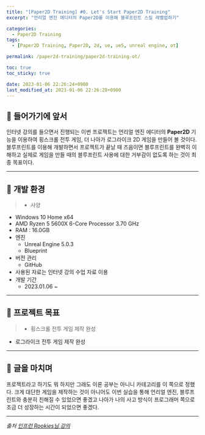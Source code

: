 ```yaml
---
title: "[Paper2D Training] #0. Let's Start Paper2D Training"
excerpt: "언리얼 엔진 에디터의 Paper2D를 이용해 블루프린트 스킬 레벨업하기"

categories:
  - Paper2D Training
tags:
  - [Paper2D Training, Paper2D, 2d, ue, ue5, unreal engine, ot]

permalink: /paper2d-training/paper2d-training-ot/

toc: true
toc_sticky: true

date: 2023-01-06 22:26:24+0900
last_modified_at: 2023-01-06 22:26:28+0900
---
```


## 👻 들어가기에 앞서
인터넷 강의를 들으면서 진행되는 이번 프로젝트는 언리얼 엔진 에디터의 **Paper2D** 기능을 이용하여 횡스크롤 전투 게임, 더 나아가 로그라이크 2D 게임을 만들어 볼 것이다. 블루프린트를 이용해 개발하면서 프로젝트가 끝날 때 즈음이면 블루프린트를 완벽히 이해하고 실제로 게임을 만들 때의 블루프린트 사용에 대한 거부감이 없도록 하는 것이 최종 목표이다.

***

## 👻 개발 환경
> - 사양
  - Windows 10 Home x64
  - AMD Ryzen 5 5600X 6-Core Processor 3.70 GHz
  - RAM : 16.0GB
- 엔진
  - Unreal Engine 5.0.3
  - Blueprint
- 버전 관리
  - GitHub
- 사용된 자료는 인터넷 강의 수업 자료 이용
- 개발 기간
  - 2023.01.06 ~

***

## 👻 프로젝트 목표
> - 횡스크롤 전투 게임 제작 완성
- 로그라이크 전투 게임 제작 완성

***

## 👻 글을 마치며
프로젝트라고 하기도 뭐 하지만 그래도 이론 공부는 아니니 카테고리를 이 쪽으로 정했다. 크게 대단한 게임을 제작하는 것이 아니어도 이번 실습을 통해 언리얼 엔진, 블루프린트와 충분히 친해질 수 있었으면 좋겠고 나아가 나의 사고 방식이 프로그래머 쪽으로 조금 더 성장하는 시간이 되었으면 좋겠다.

***

_출처_
_[인프런 Rookies님 강의](https://inf.run/ji8q)_